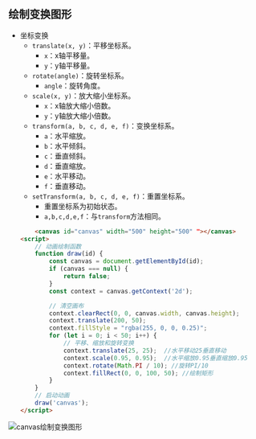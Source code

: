 ## 绘制变换图形
- 坐标变换
    - `translate(x, y)`：平移坐标系。
        - `x`：x轴平移量。
        - `y`：y轴平移量。
    - `rotate(angle)`：旋转坐标系。
        - `angle`：旋转角度。
    - `scale(x, y)`：放大缩小坐标系。
        - `x`：x轴放大缩小倍数。
        - `y`：y轴放大缩小倍数。
    - `transform(a, b, c, d, e, f)`：变换坐标系。
        - `a`：水平缩放。
        - `b`：水平倾斜。
        - `c`：垂直倾斜。
        - `d`：垂直缩放。
        - `e`：水平移动。
        - `f`：垂直移动。    
    - `setTransform(a, b, c, d, e, f)`：重置坐标系。
        - 重置坐标系为初始状态。
        - `a,b,c,d,e,f`：与`transform`方法相同。
    ```html
        <canvas id="canvas" width="500" height="500" "></canvas>
    <script>
        // 动画绘制函数
        function draw(id) {
            const canvas = document.getElementById(id);
            if (canvas === null) {
                return false;
            }
            const context = canvas.getContext('2d');

            // 清空画布
            context.clearRect(0, 0, canvas.width, canvas.height);
            context.translate(200, 50);
            context.fillStyle = "rgba(255, 0, 0, 0.25)";
            for (let i = 0; i < 50; i++) {
                // 平移、缩放和旋转变换
                context.translate(25, 25);  //水平移动25垂直移动
                context.scale(0.95, 0.95);  //水平缩放0.95垂直缩放0.95
                context.rotate(Math.PI / 10); //旋转PI/10
                context.fillRect(0, 0, 100, 50); //绘制矩形
            }
        }
        // 启动动画
        draw('canvas');
    </script>
    ```
![canvas绘制变换图形](/public/images/html/canvas绘制变换坐标.jpg)